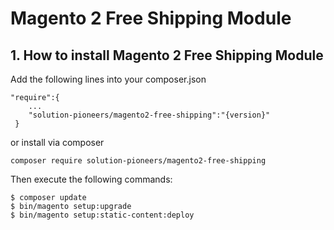 # Magento 2 Free Shipping Module


## 1. How to install Magento 2 Free Shipping Module

Add the following lines into your composer.json
 
```
"require":{
    ...
    "solution-pioneers/magento2-free-shipping":"{version}"
 }
```
or install via composer

```
composer require solution-pioneers/magento2-free-shipping
```

Then execute the following commands:

```
$ composer update
$ bin/magento setup:upgrade
$ bin/magento setup:static-content:deploy
```